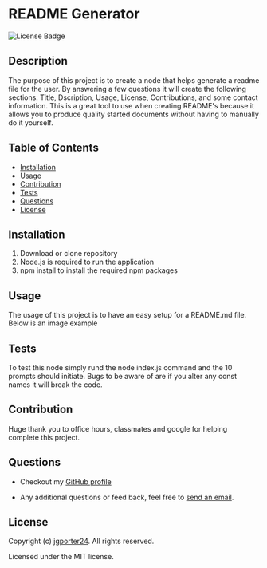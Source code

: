 
   # README Generator

   ![License Badge](https://img.shields.io/github/license/jgporter24/readme_generator)
    
   ## Description
    
  The purpose of this project is to create a node that helps generate a readme file for the user. By answering a few questions it will create the following sections: Title, Dscription, Usage, License, Contributions, and some contact information. This is a great tool to use when creating README's because it allows you to produce quality started documents without having to manually do it yourself.

  ## Table of Contents
   * [Installation](#installation)
   * [Usage](#usage)
   * [Contribution](#contribution)
   * [Tests](#tests)
   * [Questions](#questions)
   * [License](#license)
    
  ## Installation
1. Download or clone repository
2. Node.js is required to run the application
3. npm install to install the required npm packages

  ## Usage
The usage of this project is to have an easy setup for a README.md file. Below is an image example

  ## Tests
   To test this node simply rund the node index.js command and the 10 prompts should initiate. Bugs to be aware of are if you alter any const names it will break the code.

  ## Contribution
   Huge thank you to office hours, classmates and google for helping complete this project.

  ## Questions
   * Checkout my [GitHub profile](https://github.com/jgporter24)
    
   * Any additional questions or feed back, feel free to [send an email](mailto:jess.g.porter@gmail.com). 
    
  ## License
   Copyright (c) [jgporter24](https://github.com/jgporter24). All rights reserved.
    
   Licensed under the MIT license.
    
  
